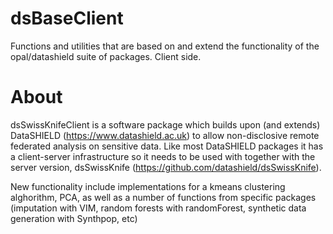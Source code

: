 
dsBaseClient
============

Functions and utilities that are based on and extend the functionality of the opal/datashield suite of packages. Client side.



About
=====

dsSwissKnifeClient is a software package which builds upon (and extends) DataSHIELD (https://www.datashield.ac.uk) to allow non-disclosive remote federated analysis on sensitive data. Like most DataSHIELD packages it has a client-server infrastructure so it needs to be used with together with the server version, dsSwissKnife (https://github.com/datashield/dsSwissKnife).

New functionality include implementations for a kmeans clustering alghorithm, PCA, as well as a number of functions from specific packages (imputation with VIM, random forests with randomForest, synthetic data generation with Synthpop, etc)



